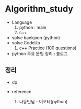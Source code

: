 # Algorithm_study


- Language
  1. python : main
  2. c++ 
- solve baekjoon (python)
- solve CodeUp
  1. c++ Practice (100 questions)
- python 주요 문법 정리 : 블로그


## 정리
- dp

- reference
  1. 나동빈님 - 이코테(python)
